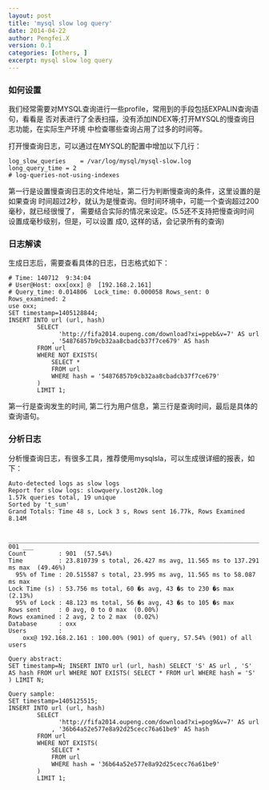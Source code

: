 ```yaml
---
layout: post
title: 'mysql slow log query'
date: 2014-04-22
author: Pengfei.X
version: 0.1
categories: [others, ]
excerpt: mysql slow log query
---
```



### 如何设置

我们经常需要对MYSQL查询进行一些profile，常用到的手段包括EXPALIN查询语句，看看是
否对表进行了全表扫描，没有添加INDEX等;打开MYSQL的慢查询日志功能，在实际生产环境
中检查哪些查询占用了过多的时间等。

打开慢查询日志，可以通过在MYSQL的配置中增加以下几行：

    log_slow_queries    = /var/log/mysql/mysql-slow.log
    long_query_time = 2
    # log-queries-not-using-indexes

第一行是设置慢查询日志的文件地址，第二行为判断慢查询的条件，这里设置的是如果查询
时间超过2秒，就认为是慢查询。但时间环境中，可能一个查询超过200毫秒，就已经很慢了，
需要结合实际的情况来设定。(5.5还不支持把慢查询时间设置成毫秒级别，但是，可以设置
成0, 这样的话，会记录所有的查询)


### 日志解读

生成日志后，需要查看具体的日志，日志格式如下：

    # Time: 140712  9:34:04
    # User@Host: oxx[oxx] @  [192.168.2.161]
    # Query_time: 0.014806  Lock_time: 0.000058 Rows_sent: 0  Rows_examined: 2
    use oxx;
    SET timestamp=1405128844;
    INSERT INTO url (url, hash)
            SELECT 
                  'http://fifa2014.oupeng.com/download?xi=ppeb&v=7' AS url
                , '54876857b9cb32aa8cbadcb37f7ce679' AS hash
            FROM url 
            WHERE NOT EXISTS(
                SELECT *
                FROM url
                WHERE hash = '54876857b9cb32aa8cbadcb37f7ce679'
            )
            LIMIT 1;


第一行是查询发生的时间, 第二行为用户信息，第三行是查询时间，最后是具体的查询语句。


### 分析日志

分析慢查询日志，有很多工具，推荐使用mysqlsla，可以生成很详细的报表，如下：

    Auto-detected logs as slow logs
    Report for slow logs: slowquery.lost20k.log
    1.57k queries total, 19 unique
    Sorted by 't_sum'
    Grand Totals: Time 48 s, Lock 3 s, Rows sent 16.77k, Rows Examined 8.14M


    ______________________________________________________________________ 001 ___
    Count         : 901  (57.54%)
    Time          : 23.810739 s total, 26.427 ms avg, 11.565 ms to 137.291 ms max  (49.46%)
      95% of Time : 20.515587 s total, 23.995 ms avg, 11.565 ms to 58.087 ms max
    Lock Time (s) : 53.756 ms total, 60 �s avg, 43 �s to 230 �s max  (2.13%)
      95% of Lock : 48.123 ms total, 56 �s avg, 43 �s to 105 �s max
    Rows sent     : 0 avg, 0 to 0 max  (0.00%)
    Rows examined : 2 avg, 2 to 2 max  (0.02%)
    Database      : oxx
    Users         : 
        oxx@ 192.168.2.161 : 100.00% (901) of query, 57.54% (901) of all users

    Query abstract:
    SET timestamp=N; INSERT INTO url (url, hash) SELECT 'S' AS url , 'S' AS hash FROM url WHERE NOT EXISTS( SELECT * FROM url WHERE hash = 'S' ) LIMIT N;

    Query sample:
    SET timestamp=1405125515;
    INSERT INTO url (url, hash)
            SELECT 
                  'http://fifa2014.oupeng.com/download?xi=pog9&v=7' AS url
                , '36b64a52e577e8a92d25cecc76a61be9' AS hash
            FROM url 
            WHERE NOT EXISTS(
                SELECT *
                FROM url
                WHERE hash = '36b64a52e577e8a92d25cecc76a61be9'
            )
            LIMIT 1;
